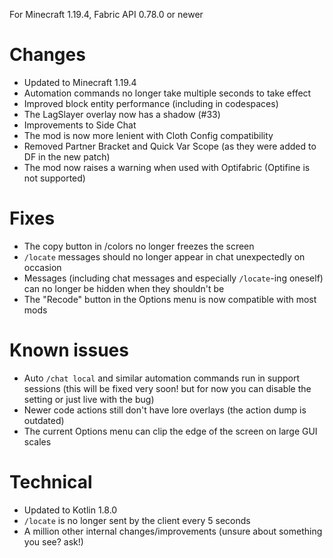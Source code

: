 For Minecraft 1.19.4, Fabric API 0.78.0 or newer

# Changes
- Updated to Minecraft 1.19.4
- Automation commands no longer take multiple seconds to take effect
- Improved block entity performance (including in codespaces)
- The LagSlayer overlay now has a shadow (#33)
- Improvements to Side Chat
- The mod is now more lenient with Cloth Config compatibility
- Removed Partner Bracket and Quick Var Scope (as they were added to DF in the new patch)
- The mod now raises a warning when used with Optifabric (Optifine is not supported)

# Fixes
- The copy button in /colors no longer freezes the screen
- `/locate` messages should no longer appear in chat unexpectedly on occasion
- Messages (including chat messages and especially `/locate`-ing oneself) can no longer be hidden when they shouldn't be
- The "Recode" button in the Options menu is now compatible with most mods

# Known issues
- Auto `/chat local` and similar automation commands run in support sessions (this will be fixed very soon! but for now you can disable the setting or just live with the bug)
- Newer code actions still don't have lore overlays (the action dump is outdated)
- The current Options menu can clip the edge of the screen on large GUI scales

# Technical
- Updated to Kotlin 1.8.0
- `/locate` is no longer sent by the client every 5 seconds
- A million other internal changes/improvements (unsure about something you see? ask!)